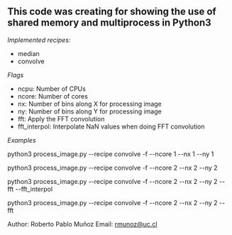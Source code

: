 ## This code was creating for showing the use of shared memory and multiprocess in Python3

*Implemented recipes:*
- median
- convolve


*Flags*
- ncpu: Number of CPUs
- ncore: Number of cores
- nx: Number of bins along X for processing image
- ny: Number of bins along Y for processing image
- fft: Apply the FFT convolution
- fft_interpol: Interpolate NaN values when doing FFT convolution

*Examples*

python3 process_image.py --recipe convolve -f --ncore 1 --nx 1 --ny 1

python3 process_image.py --recipe convolve -f --ncore 2 --nx 2 --ny 2

python3 process_image.py --recipe convolve -f --ncore 2 --nx 2 --ny 2 --fft --fft_interpol

python3 process_image.py --recipe convolve -f --ncore 2 --nx 2 --ny 2 --fft

Author: Roberto Pablo Muñoz
Email: rmunoz@uc.cl